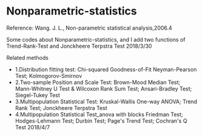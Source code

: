 # Nonparametric-statistics
Reference: Wang. J. L., Non-parametric statistical analysis,2006.4  

Some codes about Nonparametric-statistics, and I add two functions of Trend-Rank-Test and Jonckheere Terpstra Test
                                                                                                               2018/3/30

Related methods
- 1.Distribution fitting test: 
      Chi-squared Goodness-of-Fit Neyman-Pearson Test; 
      Kolmogorov-Smirnov
- 2.Two-sample Position and Scale Test: 
      Brown-Mood Median Test; 
      Mann-Whitney U Test & Wilcoxon Rank Sum Test; 
      Ansari-Bradley Test; 
      Siegel-Tukey Test
- 3.Multipopulation Statistical Test: 
      Kruskal-Wallis One-way ANOVA; 
      Trend Rank Test; 
      Jonckheere Terpstra Test
- 4.Multipopulation Statistical Test_anova with blocks
      Friedman Test; 
      Hodges-Lehmann Test; 
      Durbin Test; 
      Page's Trend Test; 
      Cochran's Q Test
                                                                                                               2018/4/7
